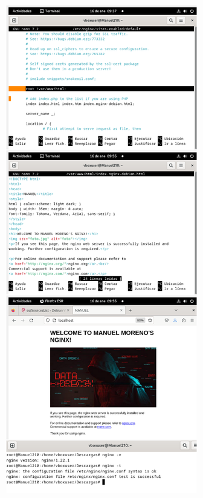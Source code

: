 ![img4](/img/nginx4.png)
![img5](/img/nginx5.png)
![img6](/img/nginx6.png)
![img7](/img/nginx7.png)
